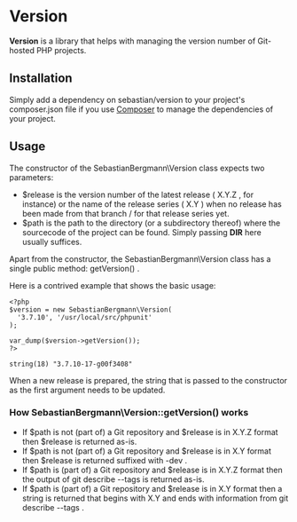 # Version

**Version** is a library that helps with managing the version number of Git-hosted PHP projects.

## Installation

Simply add a dependency on  sebastian/version  to your project's  composer.json  file if you use [Composer](http://getcomposer.org/) to manage the dependencies of your project.

## Usage

The constructor of the  SebastianBergmann\Version  class expects two parameters:

*  $release  is the version number of the latest release ( X.Y.Z , for instance) or the name of the release series ( X.Y ) when no release has been made from that branch / for that release series yet.
*  $path  is the path to the directory (or a subdirectory thereof) where the sourcecode of the project can be found. Simply passing  __DIR__  here usually suffices.

Apart from the constructor, the  SebastianBergmann\Version  class has a single public method:  getVersion() .

Here is a contrived example that shows the basic usage:

    <?php
    $version = new SebastianBergmann\Version(
      '3.7.10', '/usr/local/src/phpunit'
    );

    var_dump($version->getVersion());
    ?>

    string(18) "3.7.10-17-g00f3408"

When a new release is prepared, the string that is passed to the constructor as the first argument needs to be updated.

### How SebastianBergmann\Version::getVersion() works

* If  $path  is not (part of) a Git repository and  $release  is in  X.Y.Z  format then  $release  is returned as-is.
* If  $path  is not (part of) a Git repository and  $release  is in  X.Y  format then  $release  is returned suffixed with  -dev .
* If  $path  is (part of) a Git repository and  $release  is in  X.Y.Z  format then the output of  git describe --tags  is returned as-is.
* If  $path  is (part of) a Git repository and  $release  is in  X.Y  format then a string is returned that begins with  X.Y  and ends with information from  git describe --tags .
